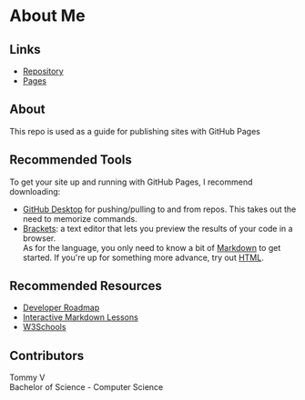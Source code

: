 # About Me

## Links
* [Repository](https://github.com/S531823/about-me)
* [Pages](https://s531823.github.io/about-me/)

## About
This repo is used as a guide for publishing sites with GitHub Pages

## Recommended Tools
To get your site up and running with GitHub Pages, I recommend downloading:  
* [GitHub Desktop](https://desktop.github.com/) for pushing/pulling to and from repos. This takes out the need to memorize commands.  
* [Brackets](http://brackets.io/): a text editor that lets you preview the results of your code in a browser.  
As for the language, you only need to know a bit of [Markdown](https://www.markdownguide.org/getting-started/) to get started. If you're up for something more advance, try out [HTML](https://www.w3schools.com/html/html_intro.asp).

## Recommended Resources
* [Developer Roadmap](https://github.com/kamranahmedse/developer-roadmap)
* [Interactive Markdown Lessons](https://www.markdowntutorial.com/)
* [W3Schools](https://www.w3schools.com/)

## Contributors
Tommy V  
Bachelor of Science - Computer Science  
